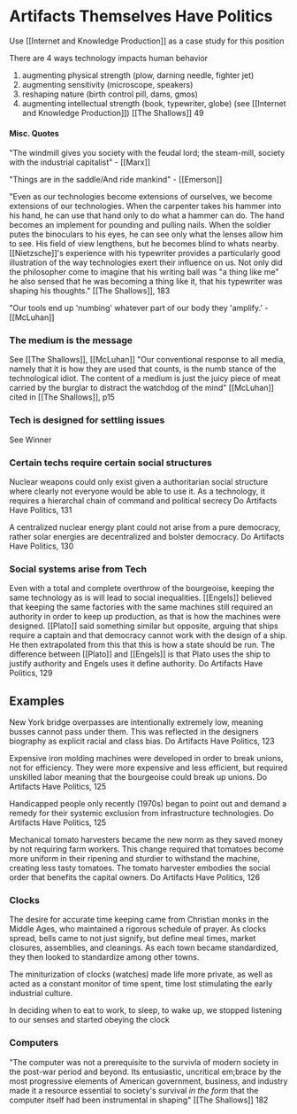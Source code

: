 
# Artifacts Themselves Have Politics
Use [[Internet and Knowledge Production]] as a case study for this position

There are 4 ways technology impacts human behavior
1. augmenting physical strength (plow, darning needle, fighter jet)
2. augmenting sensitivity (microscope, speakers)
3. reshaping nature (birth control pill, dams, gmos)
4. augmenting intellectual strength (book, typewriter, globe) (see [[Internet and Knowledge Production]])
	[[The Shallows]] 49

#### Misc. Quotes
"The windmill gives you society with the feudal lord; the steam-mill, society with the industrial capitalist" - [[Marx]]

"Things are in the saddle/And ride mankind" - [[Emerson]]

"Even as our technologies become extensions of ourselves, we become extensions of our technologies. When the carpenter takes his hammer into his hand, he can use that hand only to do what a hammer can do. The hand becomes an implement for pounding and pulling nails. When the soldier putes the binoculars to his eyes, he can see only what the lenses allow him to see. His field of view lengthens, but he becomes blind to whats nearby. [[Nietzsche]]'s experience with his typewriter provides a particularly good illustration of the way technologies exert their influence on us. Not only did the philosopher come to imagine that his writing ball was "a thing like me" he also sensed that he was becoming a thing like it, that his typewriter was shaping his thoughts."
	[[The Shallows]], 183

"Our tools end up 'numbing' whatever part of our body they 'amplify.' - [[McLuhan]]

### The medium is the message
See [[The Shallows]], [[McLuhan]]
"Our conventional response to all media, namely that it is how they are used that counts, is the numb stance of the technological idiot. The content of a medium is just the juicy piece of meat carried by the burglar to distract the watchdog of the mind"
	[[McLuhan]] cited in [[The Shallows]], p15

### Tech is designed for settling issues
See Winner

### Certain techs require certain social structures
Nuclear weapons could only exist given a authoritarian social structure where clearly not everyone would be able to use it. As a technology, it requires a hierarchal chain of command and political secrecy
	Do Artifacts Have Politics, 131

A centralized nuclear energy plant could not arise from a pure democracy, rather solar energies are decentralized and bolster democracy.
	Do Artifacts Have Politics, 130



### Social systems arise from Tech
Even with a total and complete overthrow of the bourgeoise, keeping the same technology as is will lead to social inequalities. [[Engels]] believed that keeping the same factories with the same machines still required an authority in order to keep up production, as that is how the machines were designed.
[[Plato]] said something similar but opposite, arguing that ships require a captain and that democracy cannot work with the design of a ship. He then extrapolated from this that this is how a state should be run. The difference between [[Plato]] and [[Engels]] is that Plato uses the ship to justify authority and Engels uses it define authority.
	Do Artifacts Have Politics, 129

## Examples
New York bridge overpasses are intentionally extremely low, meaning busses cannot pass under them. This was reflected in the designers biography as explicit racial and class bias.
	Do Artifacts Have Politics, 123

Expensive iron molding machines were developed in order to break unions, not for efficiency. They were more expensive and less efficient, but required unskilled labor meaning that the bourgeoise could break up unions.
	Do Artifacts Have Politics, 125

Handicapped people only recently (1970s) began to point out and demand a remedy for their systemic exclusion from infrastructure technologies. 
	Do Artifacts Have Politics, 125

Mechanical tomato harvesters became the new norm as they saved money by not requiring farm workers. This change required that tomatoes become more uniform in their ripening and sturdier to withstand the machine, creating less tasty tomatoes. The tomato harvester embodies the social order that benefits the capital owners. 
	Do Artifacts Have Politics, 126

### Clocks
The desire for accurate time keeping came from Christian monks in the Middle Ages, who maintained a rigorous schedule of prayer. As clocks spread, bells came to not just signify, but define meal times, market closures, assemblies, and cleanings. As each town became standardized, they then looked to standardize among other towns. 

The miniturization of clocks (watches) made life more private, as well as acted as a constant monitor of time spent, time lost stimulating the early industrial culture.

In deciding when to eat to work, to sleep, to wake up, we stopped listening to our senses and started obeying the clock

### Computers

"The computer was not a prerequisite to the survivla of modern society in the post-war period and beyond. Its entusiastic, uncritical em;brace by the most progressive elements of American government, business, and industry made it a resource essential to society's survival *in the form* that the computer itself had been instrumental in shaping"
	[[The Shallows]] 182